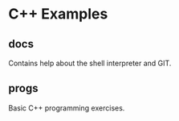 C++ Examples
============

docs
----

Contains help about the shell interpreter and GIT.

progs
-----

Basic C++ programming exercises.
